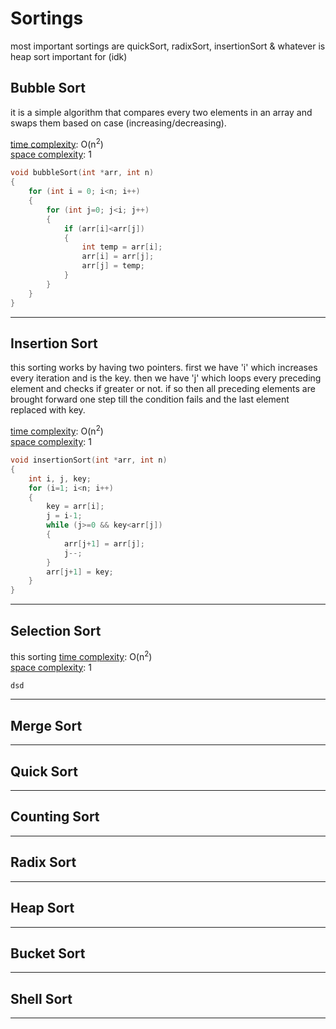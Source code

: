 # Sortings
most important sortings are quickSort, radixSort, insertionSort & whatever is heap sort important for (idk)


## Bubble Sort
it is a simple algorithm that compares every two elements in an array and swaps them based on case (increasing/decreasing).   
  
<ins>time complexity</ins>: O(n<sup>2</sup>)  
<ins>space complexity</ins>: 1

```c
void bubbleSort(int *arr, int n)
{
    for (int i = 0; i<n; i++)
    {
        for (int j=0; j<i; j++)
        {
            if (arr[i]<arr[j])
            {
                int temp = arr[i];
                arr[i] = arr[j];
                arr[j] = temp;
            }           
        }
    }
}
```

_____

## Insertion Sort
this sorting works by having two pointers. first we have 'i' which increases every iteration and is the key. then we have 'j' which loops every preceding element and checks if greater or not. if so then all preceding elements are brought forward one step till the condition fails and the last element replaced with key.  
  
<ins>time complexity</ins>: O(n<sup>2</sup>)  
<ins>space complexity</ins>: 1

```c
void insertionSort(int *arr, int n)
{
    int i, j, key;
    for (i=1; i<n; i++)
    {
        key = arr[i];
        j = i-1;
        while (j>=0 && key<arr[j])
        {
            arr[j+1] = arr[j];
            j--;
        }
        arr[j+1] = key;
    }
}
```
_____

## Selection Sort
this sorting
<ins>time complexity</ins>: O(n<sup>2</sup>)  
<ins>space complexity</ins>: 1

```c
dsd
```

_____

## Merge Sort



_____

## Quick Sort


_____

## Counting Sort



_____

## Radix Sort




_____

## Heap Sort





_____

## Bucket Sort




_____

## Shell Sort





_____

  
